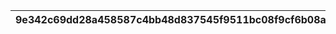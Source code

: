 |9e342c69dd28a458587c4bb48d837545f9511bc08f9cf6b08ad84d12edad4262|995ed48fd41c1fe60fd8bcf2cc3dd030c3eb5c8ed132cc87ee12c0119efdb296|a9f55da525d1e266a7db28880aff922e59770e4739ce61a81ea22c22d5c502ab|367e3acdded80b4dae1b36f9029c46539d2dfbc133c809f4045be4aaef3b5c54|c2ea73b80fa59ab919f09beeadaa9a542a54bb9690bf8c622f4f89a496aca150|400d93ddc6419ce6a59a05199eab6afc0c88230579ab39852842e0c3ca000a0c|baa075dae623b631197b598b7e306dedf022bf32ad0b1271bf16d262a152263a|cf1f0a4008b7f932a001f6bcda188798f727e45d1a3dc3bbbef1f5d5c1668313|9a9f63f4989662447640f2192ad43a5568ac78e418185091add81ae3d02c81ad|0b7d8c9115ff704a6e739cdede8d1fffbd7b88ce45f640b381e0eb2ec4d43208|2dbe4c0ea1de9019efcbb594643a23fd6369244ed748fe8bbef8bdf34e50aea1|a76f2ce53d0f9356f4d23623d77dff411f95d65f59e34e4067bcce768a5a366b|568078f1c635909e4dd885b88ecb3379abbb3996c36300908617c35f8dfe82a2|7e4a79459a8b5ef69bfc9235ace9be17765d67f71a325ace7644423492267046|bf1787bb6ab3f64ad455c6de0f8f41e7aa6c52bd842b0d60661d1f4165dde13d|364e691401003e8eae28465223d44ff2d7311a46ca15bee338737e9e660e5450|722995e9105a2757970ae6d4f46d3de66be327217ecdc4acaf1fc46497bbf176|610e4787ddebb7d257134d3d9a25ee2b015a5cf5f584d55b37e6861c05c56668|263dd50cf8eba5222ea1e8d703d6e0c11c20f61c31b9e0761ebd3bc873f57263|2ef03f29e009f0a9ee49724e23e81dadf48764e95ac294af4c1ebdd5ebed5eb1|008b79f9d62e79429e2a1560ee8fd699b3fbbe72aa20cd07096925c7d180fe20|
| --- | --- | --- | --- | --- | --- | --- | --- | --- | --- | --- | --- | --- | --- | --- | --- | --- | --- | --- | --- | --- |